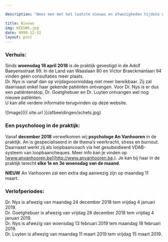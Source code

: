 ```yaml
---

description: "Wees mee met het laatste nieuws en afwezigheden tijdens de verlofperiodes."

title: Nieuws
img: NIEUWS.jpg
date: 9999-12-31
layout: post
---
```


### Verhuis:

Sinds **woensdag 18 april 2018** is de praktijk gevestigd in de Adolf Baeyensstraat 99. In de Land van Waaslaan 80 en Victor Braeckmanlaan 94 vinden géén consultaties meer plaats. <br>
Dr. Nys is vanaf dan op vrijdagvoormiddag niet meer bereikbaar. Zij zal daarnaast enkel haar gekende patiënten ontvangen. Voor Dr. Nys is er dus een patiëntenstop, Dr. Goetghebuer en Dr. Luyten ontvangen wel nog nieuwe patiënten. <br> U kan alle verdere informatie terugvinden op deze website.

![Image]({{ site.url }}/afbeeldingen/schets.jpg)


### Een psycholoog in de praktijk:
Vanaf **december 2018** verwelkomen wij **psychologe An Vanhooren** in de praktijk. An is gespecialiseerd in de thema’s veerkracht, stress en burnout. Daarnaast werkt zij als loopbaancoach via het gesubsidieerd VDAB-systeem van loopbaancheques. Meer info kan je vinden op [www.anvanhooren.be](http://www.anvanhooren.be.). Je kan bij haar in de praktijk terecht **elke 1e en 3e woensdag van de maand**. <br>

**NIEUW** An Vanhooren zal een extra dag aanwezig zijn op maandag 11 maart.

### Verlofperiodes:

Dr. Nys is afwezig van maandag 24 december 2018 tem vrijdag 4 januari 2019. <br>
Dr. Goetghebuer is afwezig van vrijdag 28 december 2018 tem vrijdag 4 januari 2019. <br>
Dr. Nys is afwezig van woensdag 13 februari 2019 tem maandag 18 februari 2019. <br>
Dr. Luyten is afwezig van maandag 11 maart 2019 tem vrijdag 15 maart 2019.
